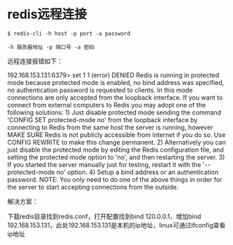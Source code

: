 # redis远程连接

```
$ redis-cli -h host -p port -a password

-h 服务器地址 -p 端口号 -a 密码
```

远程连接报错如下：

192.168.153.131:6379> set 1 1
(error) DENIED Redis is running in protected mode because protected mode is enabled, no bind address was specified, no authentication password is requested to clients. In this mode connections are only accepted from the loopback interface. If you want to connect from external computers to Redis you may adopt one of the following solutions: 1) Just disable protected mode sending the command 'CONFIG SET protected-mode no' from the loopback interface by connecting to Redis from the same host the server is running, however MAKE SURE Redis is not publicly accessible from internet if you do so. Use CONFIG REWRITE to make this change permanent. 2) Alternatively you can just disable the protected mode by editing the Redis configuration file, and setting the protected mode option to 'no', and then restarting the server. 3) If you started the server manually just for testing, restart it with the '--protected-mode no' option. 4) Setup a bind address or an authentication password. NOTE: You only need to do one of the above things in order for the server to start accepting connections from the outside.

解决方案：

下载redis目录找到redis.conf，打开配置找到bind 120.0.0.1，增加bind 192.168.153.131，此处192.168.153.131是本机的ip地址，linux可通过ifconfig查看ip地址
